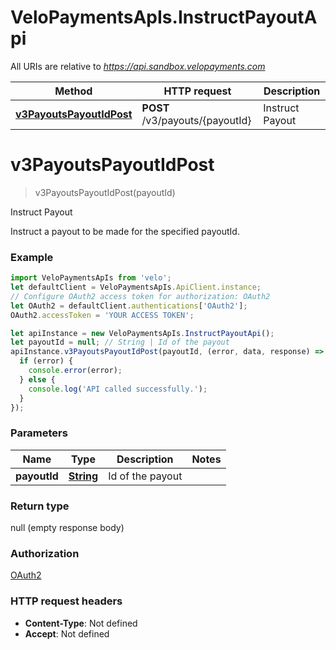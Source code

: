 # VeloPaymentsApIs.InstructPayoutApi

All URIs are relative to *https://api.sandbox.velopayments.com*

Method | HTTP request | Description
------------- | ------------- | -------------
[**v3PayoutsPayoutIdPost**](InstructPayoutApi.md#v3PayoutsPayoutIdPost) | **POST** /v3/payouts/{payoutId} | Instruct Payout


<a name="v3PayoutsPayoutIdPost"></a>
# **v3PayoutsPayoutIdPost**
> v3PayoutsPayoutIdPost(payoutId)

Instruct Payout

Instruct a payout to be made for the specified payoutId.

### Example
```javascript
import VeloPaymentsApIs from 'velo';
let defaultClient = VeloPaymentsApIs.ApiClient.instance;
// Configure OAuth2 access token for authorization: OAuth2
let OAuth2 = defaultClient.authentications['OAuth2'];
OAuth2.accessToken = 'YOUR ACCESS TOKEN';

let apiInstance = new VeloPaymentsApIs.InstructPayoutApi();
let payoutId = null; // String | Id of the payout
apiInstance.v3PayoutsPayoutIdPost(payoutId, (error, data, response) => {
  if (error) {
    console.error(error);
  } else {
    console.log('API called successfully.');
  }
});
```

### Parameters

Name | Type | Description  | Notes
------------- | ------------- | ------------- | -------------
 **payoutId** | [**String**](.md)| Id of the payout | 

### Return type

null (empty response body)

### Authorization

[OAuth2](../README.md#OAuth2)

### HTTP request headers

 - **Content-Type**: Not defined
 - **Accept**: Not defined

